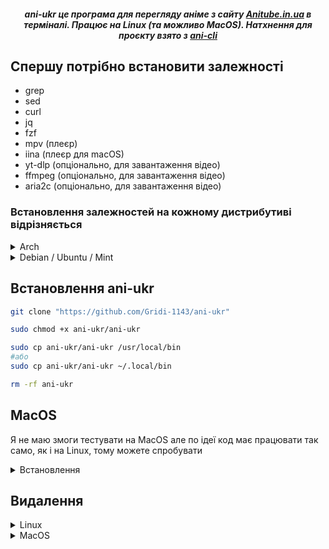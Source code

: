 <h5 align=center>
ani-ukr це програма для перегляду аніме з сайту <a href="https://anitube.in.ua/">Anitube.in.ua</a> в терміналі. Працює на Linux (та можливо MacOS). Натхнення для проєкту взято з <a href="https://github.com/pystardust/ani-cli">ani-cli</a>
</h5>

## Спершу потрібно встановити залежності
- grep
- sed
- curl
- jq
- fzf
- mpv (плеєр)
- iina (плеєр для macOS)
- yt-dlp (опціонально, для завантаження відео)
- ffmpeg (опціонально, для завантаження відео)
- aria2c (опціонально, для завантаження відео)

### Встановлення залежностей на кожному дистрибутиві відрізняється
<details><summary>Arch</summary>

```sh
sudo pacman -Syy
sudo pacman -S grep sed curl jq fzf mpv yt-dlp ffmpeg aria2
```
</details>

<details><summary>Debian / Ubuntu / Mint</summary>

```sh
sudo apt update
sudo apt install grep sed curl jq fzf mpv yt-dlp ffmpeg aria2
```
</details>

## Встановлення ani-ukr
```sh 
git clone "https://github.com/Gridi-1143/ani-ukr"

sudo chmod +x ani-ukr/ani-ukr

sudo cp ani-ukr/ani-ukr /usr/local/bin
#або 
sudo cp ani-ukr/ani-ukr ~/.local/bin

rm -rf ani-ukr
```
## MacOS 
Я не маю змоги тестувати на MacOS але по ідеї код має працювати так само, як і на Linux, тому можете спробувати
<details><summary>Встановлення</summary>

Скачайте [HomeBrew](https://docs.brew.sh/Installation)

*Встановити залженості можете так*

```sh
brew install curl jq grep aria2 ffmpeg git fzf yt-dlp && \
brew install --cask iina
```
І тоді

```sh
git clone "https://github.com/pystardust/ani-cli.git" && cd ./ani-cli
cp ./ani-cli "$(brew --prefix)"/bin
cd .. && rm -rf ./ani-cli
```
</details>

## Видалення
<details><summary>Linux</summary>

```sh 
rm /usr/bin/ani-ukr
#або якщо встановили в іншу директорію
rm ~/.local/bin/ani-ukr
```
</details>
<details><summary>MacOS</summary>

```sh 
rm "$(brew --prefix)/bin/ani-ukr"
```
</details>
